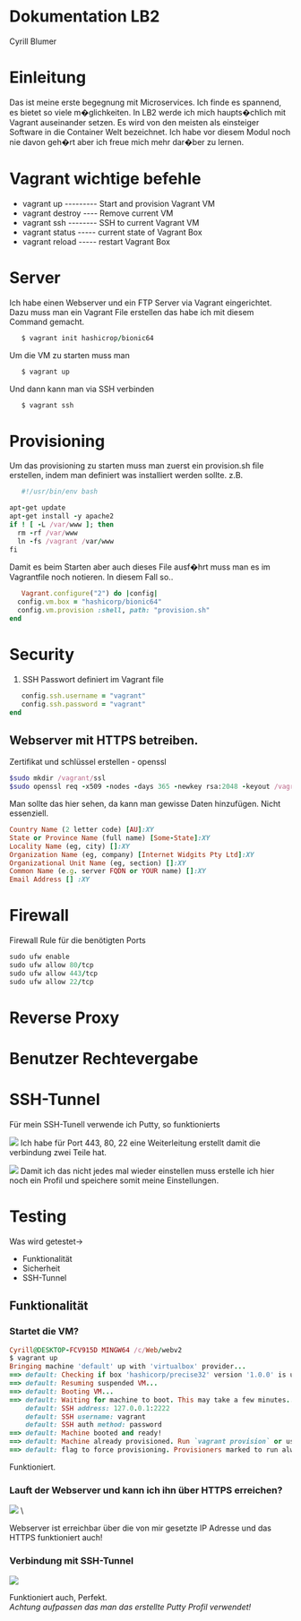# Dokumentation LB2
Cyrill Blumer
# Einleitung

Das ist meine erste begegnung mit Microservices. Ich finde es spannend, es bietet so viele m�glichkeiten. In LB2 werde ich mich haupts�chlich mit Vagrant auseinander setzen. Es wird von den meisten als einsteiger Software in die Container Welt bezeichnet. Ich habe vor diesem Modul noch nie davon geh�rt aber ich freue mich mehr dar�ber zu lernen.
# Vagrant wichtige befehle

* vagrant up --------- Start and provision Vagrant VM
* vagrant destroy ---- Remove current VM
* vagrant ssh -------- SSH to current Vagrant VM
* vagrant status ----- current state of Vagrant Box
* vagrant reload ----- restart Vagrant Box

# Server

Ich habe einen Webserver und ein FTP Server via Vagrant eingerichtet. Dazu muss man ein Vagrant File erstellen das habe ich mit diesem Command gemacht.

```Ruby
   $ vagrant init hashicrop/bionic64
```
Um die VM zu starten muss man
```Ruby
   $ vagrant up
```
Und dann kann man via SSH verbinden
```Ruby
   $ vagrant ssh
```
# Provisioning

Um das provisioning zu starten muss man zuerst ein provision.sh file erstellen, indem man definiert was installiert werden sollte. z.B.
```Ruby
   #!/usr/bin/env bash

apt-get update
apt-get install -y apache2
if ! [ -L /var/www ]; then
  rm -rf /var/www
  ln -fs /vagrant /var/www
fi
```
Damit es beim Starten aber auch dieses File ausf�hrt muss man es im Vagrantfile noch notieren. In diesem Fall so..
```Ruby
   Vagrant.configure("2") do |config|
  config.vm.box = "hashicorp/bionic64"
  config.vm.provision :shell, path: "provision.sh"
end
```
# Security
1. SSH Passwort definiert im Vagrant file
```Ruby
   config.ssh.username = "vagrant"
   config.ssh.password = "vagrant"
end
```
## Webserver mit HTTPS betreiben.
   
Zertifikat und schlüssel erstellen - openssl
```Ruby
$sudo mkdir /vagrant/ssl
$sudo openssl req -x509 -nodes -days 365 -newkey rsa:2048 -keyout /vagrant/ssl/nginx.key -out /vagrant/ssl/nginx.crt
```
Man sollte das hier sehen, da kann man gewisse Daten hinzufügen. Nicht essenziell.
```Ruby
Country Name (2 letter code) [AU]:XY
State or Province Name (full name) [Some-State]:XY
Locality Name (eg, city) []:XY
Organization Name (eg, company) [Internet Widgits Pty Ltd]:XY
Organizational Unit Name (eg, section) []:XY
Common Name (e.g. server FQDN or YOUR name) []:XY
Email Address [] :XY

```
# Firewall
Firewall Rule für die benötigten Ports
```Ruby
sudo ufw enable
sudo ufw allow 80/tcp
sudo ufw allow 443/tcp
sudo ufw allow 22/tcp
```
# Reverse Proxy
# Benutzer Rechtevergabe
# SSH-Tunnel
Für mein SSH-Tunell verwende ich Putty, so funktionierts

![](https://github.com/clproduction/Modul300/blob/master/images/SSH_Tunnel.PNG)
Ich habe für Port 443, 80, 22 eine Weiterleitung erstellt damit die verbindung zwei Teile hat.

![](https://github.com/clproduction/Modul300/blob/master/images/SSH_Tunnel_1.PNG)
Damit ich das nicht jedes mal wieder einstellen muss erstelle ich hier noch ein Profil und speichere somit meine Einstellungen.

# Testing
Was wird getestet->
* Funktionalität
* Sicherheit
* SSH-Tunnel

## Funktionalität

### Startet die VM?
```Ruby
Cyrill@DESKTOP-FCV915D MINGW64 /c/Web/webv2
$ vagrant up
Bringing machine 'default' up with 'virtualbox' provider...
==> default: Checking if box 'hashicorp/precise32' version '1.0.0' is up to date...
==> default: Resuming suspended VM...
==> default: Booting VM...
==> default: Waiting for machine to boot. This may take a few minutes...
    default: SSH address: 127.0.0.1:2222
    default: SSH username: vagrant
    default: SSH auth method: password
==> default: Machine booted and ready!
==> default: Machine already provisioned. Run `vagrant provision` or use the `--provision`
==> default: flag to force provisioning. Provisioners marked to run always will still run.
```
Funktioniert.

### Lauft der Webserver und kann ich ihn über HTTPS erreichen?
![](https://github.com/clproduction/Modul300/blob/master/images/SSL.PNG) \

Webserver ist erreichbar über die von mir gesetzte IP Adresse und das HTTPS funktioniert auch!

### Verbindung mit SSH-Tunnel
![](https://github.com/clproduction/Modul300/blob/master/images/test-SSH-tunnel.PNG)

Funktioniert auch, Perfekt.\
*Achtung aufpassen das man das erstellte Putty Profil verwendet!*




